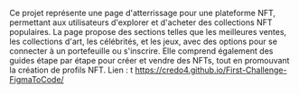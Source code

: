 Ce projet représente une page d'atterrissage pour une plateforme NFT, permettant aux utilisateurs d'explorer et d'acheter des collections NFT populaires.
La page propose des sections telles que les meilleures ventes, les collections d'art, les célébrités, et les jeux, avec des options pour se connecter à un portefeuille ou s'inscrire. 
Elle comprend également des guides étape par étape pour créer et vendre des NFTs, tout en promouvant la création de profils NFT.
Lien : t https://credo4.github.io/First-Challenge-FigmaToCode/
